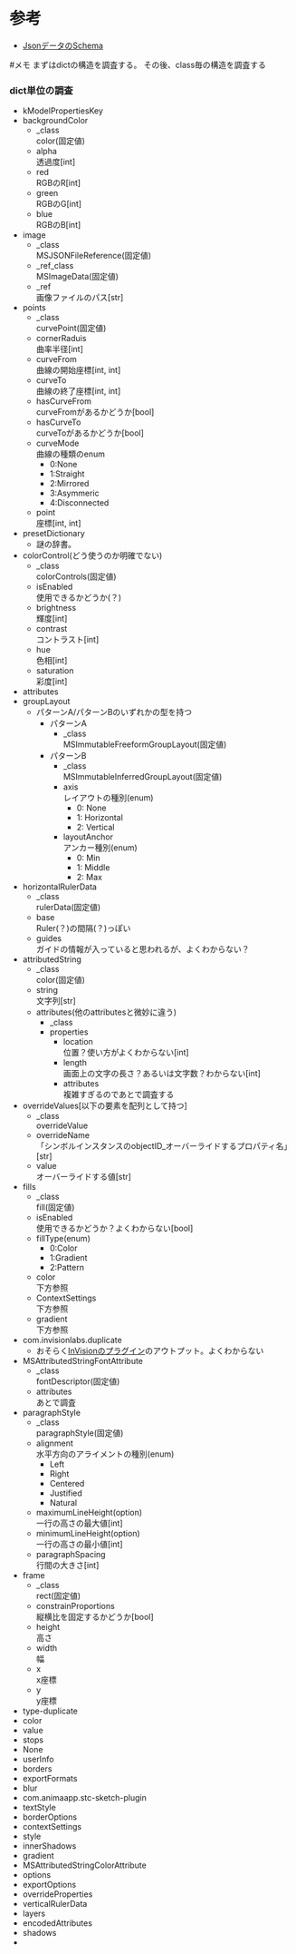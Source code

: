 <!--
title:   Sketchのデータ構造(#4 Json)
tags:    #sketch
id:      6ceb71a1c4e1a6d0ba93
private: true
-->
# 参考
* [JsonデータのSchema](https://github.com/sketch-hq/sketch-file-format/tree/master/schema)


#メモ
まずはdictの構造を調査する。
その後、class毎の構造を調査する

### dict単位の調査
* kModelPropertiesKey
* backgroundColor
    * _class <br> color(固定値)
    * alpha <br> 透過度[int]
    * red <br> RGBのR[int]
    * green <br> RGBのG[int]
    * blue <br> RGBのB[int]
* image
    * _class <br> MSJSONFileReference(固定値)
    * _ref_class <br> MSImageData(固定値)
    * _ref <br> 画像ファイルのパス[str]
* points
    * _class <br> curvePoint(固定値)
    * cornerRaduis <br> 曲率半径[int]
    * curveFrom <br> 曲線の開始座標[int, int]
    * curveTo <br> 曲線の終了座標[int, int]
    * hasCurveFrom <br> curveFromがあるかどうか[bool]
    * hasCurveTo <br> curveToがあるかどうか[bool]
    * curveMode <br> 曲線の種類のenum
        * 0:None
        * 1:Straight
        * 2:Mirrored
        * 3:Asymmeric
        * 4:Disconnected
    * point <br> 座標[int, int]
* presetDictionary
    * 謎の辞書。
* colorControl(どう使うのか明確でない)
    * _class <br> colorControls(固定値)
    * isEnabled <br> 使用できるかどうか(？)
    * brightness <br> 輝度[int]
    * contrast <br> コントラスト[int]
    * hue <br> 色相[int]
    * saturation <br> 彩度[int]
* attributes
* groupLayout
    * パターンA/パターンBのいずれかの型を持つ
        * パターンA
            * _class <br> MSImmutableFreeformGroupLayout(固定値)
        * パターンB
            * _class <br> MSImmutableInferredGroupLayout(固定値)
            * axis <br> レイアウトの種別(enum)
                * 0: None
                * 1: Horizontal
                * 2: Vertical
            * layoutAnchor <br> アンカー種別(enum)
                * 0: Min
                * 1: Middle
                * 2: Max
* horizontalRulerData
    * _class <br> rulerData(固定値)
    * base <br> Ruler(？)の間隔(？)っぽい
    * guides <br> ガイドの情報が入っていると思われるが、よくわからない？
* attributedString
    * _class <br> color(固定値)
    * string <br> 文字列[str]
    * attributes(他のattributesと微妙に違う)
        * _class
        * properties
            * location <br> 位置？使い方がよくわからない[int]
            * length <br> 画面上の文字の長さ？あるいは文字数？わからない[int]
            * attributes <br> 複雑すぎるのであとで調査する
* overrideValues[以下の要素を配列として持つ]
    * _class <br> overrideValue
    * overrideName <br> 「シンボルインスタンスのobjectID_オーバーライドするプロパティ名」[str]
    * value <br> オーバーライドする値[str]
* fills
    * _class <br> fill(固定値)
    * isEnabled <br> 使用できるかどうか？よくわからない[bool]
    * fillType(enum) <br>
        * 0:Color
        * 1:Gradient
        * 2:Pattern
    * color <br> 下方参照
    * ContextSettings <br> 下方参照
    * gradient <br> 下方参照
* com.invisionlabs.duplicate
    * おそらく[InVisionのプラグイン](https://support.invisionapp.com/hc/en-us/articles/207773013-Using-Craft-by-InVision)のアウトプット。よくわからない
* MSAttributedStringFontAttribute
    * _class <br> fontDescriptor(固定値)
    * attributes <br> あとで調査
* paragraphStyle
    * _class <br> paragraphStyle(固定値)
    * alignment <br> 水平方向のアライメントの種別(enum)
        * Left
        * Right
        * Centered
        * Justified
        * Natural
    * maximumLineHeight(option) <br> 一行の高さの最大値[int]
    * minimumLineHeight(option) <br> 一行の高さの最小値[int]
    * paragraphSpacing <br> 行間の大きさ[int]
* frame
    * _class <br> rect(固定値)
    * constrainProportions <br> 縦横比を固定するかどうか[bool]
    * height <br> 高さ
    * width <br> 幅
    * x <br> x座標
    * y <br> y座標
* type-duplicate
* color
* value
* stops
* None
* userInfo
* borders
* exportFormats
* blur
* com.animaapp.stc-sketch-plugin
* textStyle
* borderOptions
* contextSettings
* style
* innerShadows
* gradient
* MSAttributedStringColorAttribute
* options
* exportOptions
* overrideProperties
* verticalRulerData
* layers
* encodedAttributes
* shadows
*